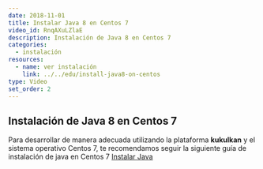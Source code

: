 ```yaml
---
date: 2018-11-01
title: Instalar Java 8 en Centos 7
video_id: RnqAXuLZlaE
description: Instalación de Java 8 en Centos 7
categories:
  - instalación
resources:
  - name: ver instalación
    link: ../../edu/install-java8-on-centos
type: Video
set_order: 2
---
```


## Instalación de Java 8 en Centos 7

Para desarrollar de manera adecuada utilizando la plataforma **kukulkan** y el sistema operativo Centos 7, te recomendamos seguir la siguiente guía de instalación de java en Centos 7 [Instalar Java](../../edu/install-java8-on-centos)
